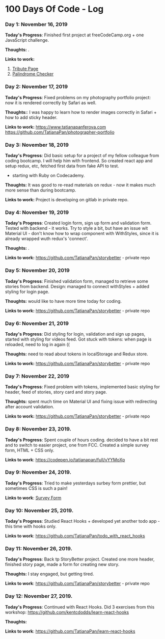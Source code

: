 # 100 Days Of Code - Log

### Day 1: November 16, 2019 

**Today's Progress**: Finished first project at freeCodeCamp.org + one JavaScript challenge.

**Thoughts:** .

**Links to work:** 
1. [Tribute Page](https://codepen.io/tatianapan/pen/QWWJgVN)
2. [Palindrome Checker](https://www.freecodecamp.org/learn/javascript-algorithms-and-data-structures/javascript-algorithms-and-data-structures-projects/palindrome-checker)

### Day 2: November 17, 2019

**Today's Progress**: Fixed problems on my photography portfolio project: now it is rendered correctly by Safari as well.

**Thoughts:**: I was happy to learn how to render images correctly in Safari + how to add sticky header.

**Links to work:** 
https://www.tatianapanferova.com
https://github.com/TatianaPan/photographer-portfolio

### Day 3: November 18, 2019

**Today's Progress**: Did basic setup for a project of my fellow colleague from coding bootcamp. I will help him with frontend. So created react app and setup redux, etc, fetched first data from fake API to test.
+ starting with Ruby on Codecademy.

**Thoughts:** It was good to re-read materials on redux - now it makes much more sense than during bootcamp.

**Links to work:** 
Project is developing on gitlab in private repo. 

### Day 4: November 19, 2019 

**Today's Progress**: Created login form, sign up form and validation form. Tested with backend - it works. Try to style a bit, but have an issue wit Material UI - don't know how to wrap component with WithStyles, since it is already wrapped wuth redux's 'connect'.

**Thoughts:** .

**Links to work:** 
https://github.com/TatianaPan/storybetter - private repo

### Day 5: November 20, 2019 

**Today's Progress**: Finished validation form, managed to retrieve some stories from backend. Design: managed to connect withStyles + added styling for login page.

**Thoughts:** would like to have more time today for coding.

**Links to work:** 
https://github.com/TatianaPan/storybetter - private repo

### Day 6: November 21, 2019 

**Today's Progress**: Did styling for login, validation and sign up pages, started with styling for videos feed. Got stuck with tokens: when page is reloaded, need to log in again ((

**Thoughts:** need to read about tokens in localStorage and Redux store.

**Links to work:** 
https://github.com/TatianaPan/storybetter - private repo

### Day 7: November 22, 2019 

**Today's Progress**: Fixed problem with tokens, implemented basic styling for header, feed of stories, story card and story page.

**Thoughts:** spent much time on Material UI and fixing issue with redirecting after account validation.

**Links to work:** 
https://github.com/TatianaPan/storybetter - private repo

### Day 8: November 23, 2019.

**Today's Progress**: Spent couple of hours coding. decided to have a bit rest and to switch to easier project, one from FCC. Created a simple survey form, HTML + CSS only.

**Links to work**: 
https://codepen.io/tatianapan/full/vYYMoXp

### Day 9: November 24, 2019.

**Today's Progress**: Tried to make yesterdays surbey form prettier, but sometimes CSS is such a pain!

**Links to work**: 
[Survey Form](https://codepen.io/tatianapan/full/vYYMoXp)

### Day 10: November 25, 2019.

**Today's Progress**: Studied React Hooks + developed yet another todo app - this time with hooks only.

**Links to work**: 
https://github.com/TatianaPan/todo_with_react_hooks

### Day 11: November 26, 2019.

**Today's Progress**: Back tp StoryBetter project. Created one more header, finished story page, made a form for creating new story.

**Thoughts:** I stay engaged, but getting tired.

**Links to work**: 
https://github.com/TatianaPan/storybetter - private repo

### Day 12: November 27, 2019.

**Today's Progress**: Continued with React Hooks. Did 3 exercises from this workshop: https://github.com/kentcdodds/learn-react-hooks

**Thoughts:** 

**Links to work**: 
https://github.com/TatianaPan/learn-react-hooks


